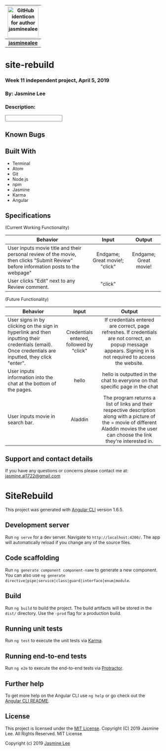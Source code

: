 |<img src="https://github.com/identicons/jasminealee.png" width=100 alt="GitHub identicon for author jasminealee">|
|:-----:|
| [**jasminealee**](https://github.com/jasminealee ) |

# site-rebuild
### Week 11 independent project, April 5, 2019
### By: Jasmine Lee

### Description:
<input info>


## Known Bugs


## Built With

* Terminal
* Atom
* Git
* Node.js
* npm
* Jasmine
* Karma
* Angular


## Specifications

(Current Working Functionality)

| Behavior | Input | Output |
|----------|:-----:|:------:|
|User inputs movie title and their personal review of the movie, then clicks "Submit Review" before information posts to the webpage" | Endgame; Great movie!; "click"| Endgame; Great movie! |
|User clicks "Edit" next to any Review comment. | "click" | 



(Future Functionality)

| Behavior | Input | Output |
|----------|:-----:|:------:|
|User signs in by clicking on the sign in hyperlink and then inputting their credentials (email). Once credentials are inputted, they click "enter". | Credentials entered, followed by "click" | If credentials entered are correct, page refreshes. If credentials are not correct, an popup message appears. Signing in is not required to access the website.|
|User inputs information into the chat at the bottom of the pages. | hello | hello is outputted in the chat to everyone on that specific page in the chat |
|User inputs movie in search bar. | Aladdin | The program returns a list of links and their respective description along with a picture of the = movie of different Aladdin movies the user can choose the link they're interested in. | click link | Webpage redirects user to the clicked movie review page. |



## Support and contact details
If you have any questions or concerns please contact me at: [jasmine.al1722@gmail.com](mailto:jasmine.al1722@gmail.com)

# SiteRebuild

This project was generated with [Angular CLI](https://github.com/angular/angular-cli) version 1.6.5.

## Development server

Run `ng serve` for a dev server. Navigate to `http://localhost:4200/`. The app will automatically reload if you change any of the source files.

## Code scaffolding

Run `ng generate component component-name` to generate a new component. You can also use `ng generate directive|pipe|service|class|guard|interface|enum|module`.

## Build

Run `ng build` to build the project. The build artifacts will be stored in the `dist/` directory. Use the `-prod` flag for a production build.

## Running unit tests

Run `ng test` to execute the unit tests via [Karma](https://karma-runner.github.io).

## Running end-to-end tests

Run `ng e2e` to execute the end-to-end tests via [Protractor](http://www.protractortest.org/).

## Further help

To get more help on the Angular CLI use `ng help` or go check out the [Angular CLI README](https://github.com/angular/angular-cli/blob/master/README.md).

## License

This project is licensed under the [MIT License](https://opensource.org/licenses/MIT). Copyright (C) 2019 Jasmine Lee. All Rights Reserved. MIT License

Copyright (c) 2019 [Jasmine Lee](https://github.com/jasminealee)

